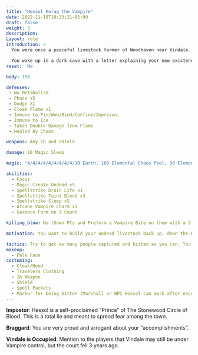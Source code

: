 ```yaml
---
title: "Hessol Korag the Vampire"
date: 2022-11-10T10:33:21-05:00
draft: false
weight: 3
description: 
Layout: role
introduction: > 
  You were once a peaceful livestock farmer of Woodhaven near Vindale. The Vampire courts in Vindale demanded “your livestock or your life” and you fled in the middle of the night. Vampiric forces caught up to you that night and slaughtered your livestock and left you with a terrible mark, a bite on your neck.

  You woke up in a dark cave with a letter explaining your new existence as a Vampire. You fled north in anger and attempted to setup a cult of new “livestock” as your previous Vindale oppressors did, but you began to enjoy the power rush and pleasure you got from stalking the people in Woodhaven. You tried Orc blood and threw it up in disgust, with all the Bloody Fist around it has made your cult making hard but you are going to give it a shot.
reset:  No

body: 150

defenses: 
 - No Metabolism
 - Phase x5
 - Dodge X1
 - Cloak Flame x1 
 - Immune to Pin/Web/Bind/Confine/Imprison, 
 - Immune to Ice
 - Takes Double Damage from Flame
 - Healed By Chaos

weapons: Any 1h and Shield

damage: 10 Magic Sleep

magic: "4/4/4/4/4/4/4/4/4/10 Earth, 100 Elemental Chaos Pool, 30 Elemental Chaos x10"

abilities: 
  - Focus
  - Magic Create Undead x5
  - Spellstrike Drain Life x1
  - Spellstrike Taint Blood x3
  - Spellstrike Sleep x5
  - Arcane Vampire Charm x5
  - Gaseous Form on 3 Count

killing_blow: No (Down PCs and Preform a Vampire Bite on them with a 3 count, Move to next victim. Your bite automatically stabilizes PCs)

motivation: You want to build your undead livestock back up, down the PCs the Will-O-Wisp brought back and Bite them, move to the next victim till you have captured 3.

tactics: Try to get as many people captured and bitten as you can. You have no interest in killing them. Just biting them and letting Vampiric Infection take its course slowly.
makeup:
  - Pale Face
costuming: 
  - Cloak/Hood
  - Travelers Clothing
  - 1h Weapon
  - Shield
  - Spell Packets
  - Marker for being bitten (Marshall or NPC Hessol can mark after encounter)
---
```


**Impostor**: Hessol is a self-proclaimed “Prince” of The Stonewood Circle of Blood. This is a total lie and meant to spread fear among the town. 

**Braggard**: You are very proud and arrogant about your “accomplishments”.

**Vindale is Occupied**: Mention to the players that Vindale may still be under Vampire control, but the court fell 3 years ago.

